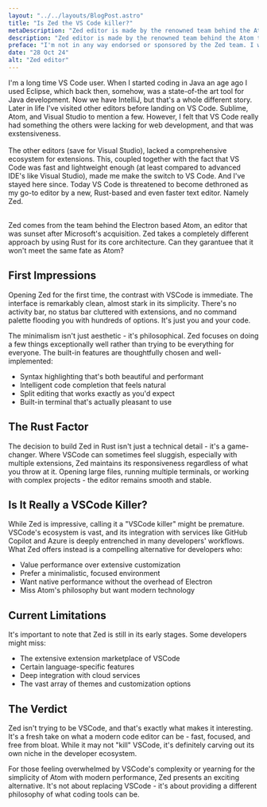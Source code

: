 ```yaml
---
layout: "../../layouts/BlogPost.astro"
title: "Is Zed the VS Code killer?"
metaDescription: "Zed editor is made by the renowned team behind the Atom text editor, and stands to be a serious contender to VS Code."
description: "Zed editor is made by the renowned team behind the Atom text editor, and stands to be a serious contender to VS Code. I've tested it and given it some thought."
preface: "I'm not in any way endorsed or sponsored by the Zed team. I write this freely and from my own genuine personal experience."
date: "28 Oct 24"
alt: "Zed editor"
---
```


I'm a long time VS Code user. When I started coding in Java an age ago I used Eclipse, which back then, somehow, was a state-of-the art tool for Java development.
Now we have IntelliJ, but that's a whole different story. Later in life I've visited other editors before landing on VS Code. Sublime, Atom, and Visual Studio to mention a few.
However, I felt that VS Code really had something the others were lacking for web development, and that was exstensiveness.
<br><br>
The other editors (save for Visual Studio), lacked a comprehensive ecosystem for extensions. This, coupled together with the fact that VS Code was fast and lightweight enough
(at least compared to advanced IDE's like Visual Studio), made me make the switch to VS Code. And I've stayed here since. Today VS Code is threatened to become
dethroned as my go-to editor by a new, Rust-based and even faster text editor. Namely Zed.
<br><br>
<p class="fact-box">Zed comes from the team behind the Electron based Atom, an editor that was sunset after
Microsoft's acquisition. Zed takes a completely different approach by using Rust for its core architecture.
Can they garantuee that it won't meet the same fate as Atom?</p>

## First Impressions

Opening Zed for the first time, the contrast with VSCode is immediate. The interface is remarkably clean, almost stark in its simplicity. There's no activity bar, no status bar cluttered with extensions, and no command palette flooding you with hundreds of options. It's just you and your code.

The minimalism isn't just aesthetic - it's philosophical. Zed focuses on doing a few things exceptionally well rather than trying to be everything for everyone. The built-in features are thoughtfully chosen and well-implemented:

- Syntax highlighting that's both beautiful and performant
- Intelligent code completion that feels natural
- Split editing that works exactly as you'd expect
- Built-in terminal that's actually pleasant to use

## The Rust Factor

The decision to build Zed in Rust isn't just a technical detail - it's a game-changer. Where VSCode can sometimes feel sluggish, especially with multiple extensions, Zed maintains its responsiveness regardless of what you throw at it. Opening large files, running multiple terminals, or working with complex projects - the editor remains smooth and stable.

## Is It Really a VSCode Killer?

While Zed is impressive, calling it a "VSCode killer" might be premature. VSCode's ecosystem is vast, and its integration with services like GitHub Copilot and Azure is deeply entrenched in many developers' workflows. What Zed offers instead is a compelling alternative for developers who:

- Value performance over extensive customization
- Prefer a minimalistic, focused environment
- Want native performance without the overhead of Electron
- Miss Atom's philosophy but want modern technology

## Current Limitations

It's important to note that Zed is still in its early stages. Some developers might miss:

- The extensive extension marketplace of VSCode
- Certain language-specific features
- Deep integration with cloud services
- The vast array of themes and customization options

## The Verdict

Zed isn't trying to be VSCode, and that's exactly what makes it interesting. It's a fresh take on what a modern code editor can be - fast, focused, and free from bloat. While it may not "kill" VSCode, it's definitely carving out its own niche in the developer ecosystem.

For those feeling overwhelmed by VSCode's complexity or yearning for the simplicity of Atom with modern performance, Zed presents an exciting alternative. It's not about replacing VSCode - it's about providing a different philosophy of what coding tools can be.
